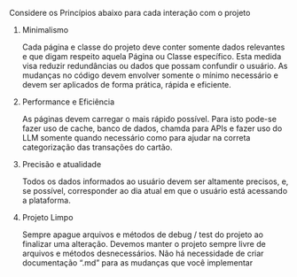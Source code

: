 Considere os Princípios abaixo para cada interação com o projeto 

1. Minimalismo
    
    Cada página e classe do projeto deve conter somente dados relevantes e que digam respeito aquela Página ou Classe específico. Esta medida visa reduzir redundâncias ou dados que possam confundir o usuário. As mudanças no código devem envolver somente o mínimo necessário e devem ser aplicados de forma prática, rápida e eficiente. 
    
2. Performance e Eficiência
    
    As páginas devem carregar o mais rápido possível. Para isto pode-se fazer uso de cache, banco de dados, chamda para APIs e fazer uso do LLM somente quando necessário como para ajudar na correta categorização das transações do cartão.
    
3. Precisão e atualidade
    
    Todos os dados informados ao usuário devem ser altamente precisos, e, se possível, corresponder ao dia atual em que o usuário está acessando a plataforma.
    
4. Projeto Limpo
    
    Sempre apague arquivos e métodos de debug / test do projeto ao finalizar uma alteração. Devemos manter o projeto sempre livre de arquivos e métodos desnecessários. Não há necessidade de criar documentação “.md” para as mudanças que você implementar